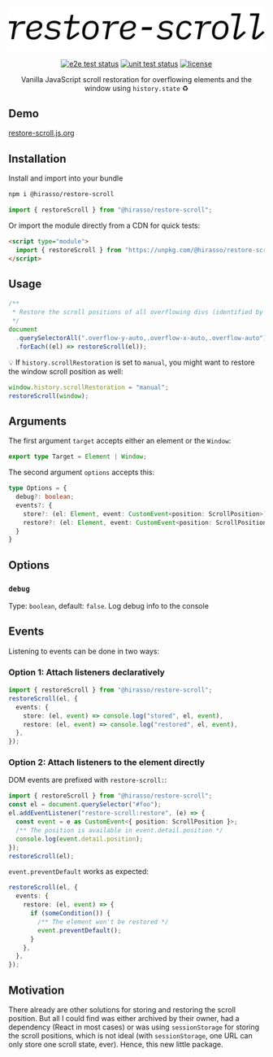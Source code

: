 [![@hirasso/restore-scroll](./.art/restore-scroll-readme-cover.svg)](https://restore-scroll.js.org)

<div align="center">

[![e2e test status](https://img.shields.io/github/actions/workflow/status/hirasso/restore-scroll/e2e-tests.yml?branch=main&label=e2e%20tests)](https://github.com/hirasso/restore-scroll/actions/workflows/e2e-tests.yml)
[![unit test status](https://img.shields.io/github/actions/workflow/status/hirasso/restore-scroll/unit-tests.yml?branch=main&label=unit%20tests)](https://github.com/hirasso/restore-scroll/actions/workflows/unit-tests.yml)
[![license](https://img.shields.io/github/license/hirasso/restore-scroll)](https://github.com/hirasso/restore-scroll/blob/main/LICENSE)

Vanilla JavaScript scroll restoration for overflowing elements and the window using `history.state` ♻️

</div>


## Demo

[restore-scroll.js.org](https://restore-scroll.js.org)

## Installation

Install and import into your bundle

```bash
npm i @hirasso/restore-scroll
```

```js
import { restoreScroll } from "@hirasso/restore-scroll";
```

Or import the module directly from a CDN for quick tests:

```html
<script type="module">
  import { restoreScroll } from "https://unpkg.com/@hirasso/restore-scroll@0";
</script>
```

## Usage

```js
/**
 * Restore the scroll positions of all overflowing divs (identified by tailwind classes in this case):
 */
document
  .querySelectorAll(".overflow-y-auto,.overflow-x-auto,.overflow-auto")
  .forEach((el) => restoreScroll(el));
```

💡 If `history.scrollRestoration` is set to `manual`, you might want to restore the window scroll position as well:

```js
window.history.scrollRestoration = "manual";
restoreScroll(window);
```

## Arguments

The first argument `target` accepts either an element or the `Window`:

```ts
export type Target = Element | Window;
```

The second argument `options` accepts this:

```ts
type Options = {
  debug?: boolean;
  events?: {
    store?: (el: Element, event: CustomEvent<position: ScrollPosition>) => void,
    restore?: (el: Element, event: CustomEvent<position: ScrollPosition>) => void,
  }
}
```

## Options

### `debug`

Type: `boolean`, default: `false`. Log debug info to the console

## Events

Listening to events can be done in two ways:

### Option 1: Attach listeners declaratively

```ts
import { restoreScroll } from "@hirasso/restore-scroll";
restoreScroll(el, {
  events: {
    store: (el, event) => console.log("stored", el, event),
    restore: (el, event) => console.log("restored", el, event),
  },
});
```

### Option 2: Attach listeners to the element directly

DOM events are prefixed with `restore-scroll:`:

```ts
import { restoreScroll } from "@hirasso/restore-scroll";
const el = document.querySelector("#foo");
el.addEventListener("restore-scroll:restore", (e) => {
  const event = e as CustomEvent<{ position: ScrollPosition }>;
  /** The position is available in event.detail.position */
  console.log(event.detail.position);
});
restoreScroll(el);
```

`event.preventDefault` works as expected:

```ts
restoreScroll(el, {
  events: {
    restore: (el, event) => {
      if (someCondition()) {
        /** The element won't be restored */
        event.preventDefault();
      }
    },
  },
});
```

## Motivation

There already are other solutions for storing and restoring the scroll position. But all I could find was either archived by their owner, had a dependency (React in most cases) or was using `sessionStorage` for storing the scroll positions, which is not ideal (with `sessionStorage`, one URL can only store one scroll state, ever). Hence, this new little package.